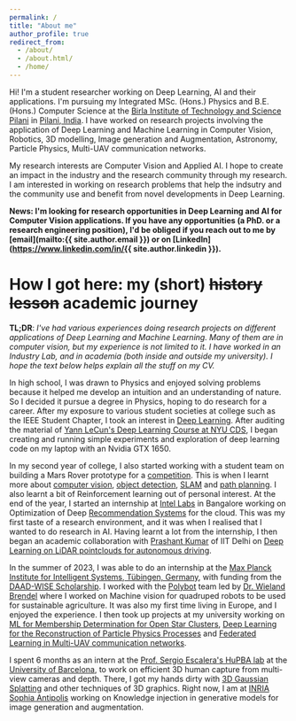 ```yaml
---
permalink: /
title: "About me"
author_profile: true
redirect_from: 
  - /about/
  - /about.html/
  - /home/
---
```


Hi! I'm a student researcher working on Deep Learning, AI and their applications. I'm pursuing my Integrated MSc. (Hons.) Physics and B.E. (Hons.) Computer Science at the [Birla Institute of Technology and Science Pilani](https://www.bits-pilani.ac.in) in [Pilani, India](https://maps.app.goo.gl/EiLdrMGXCJ59NMd47). I have worked on research projects involving the application of Deep Learning and Machine Learning in Computer Vision, Robotics, 3D modelling, Image generation and Augmentation, Astronomy, Particle Physics, Multi-UAV communication networks. 

My research interests are Computer Vision and Applied AI. I hope to create an impact in the industry and the research community through my research. I am interested in working on research problems that help the indsutry and the community use and benefit from novel developments in Deep Learning.

__News: I'm looking for research opportunities in Deep Learning and AI for Computer Vision applications. If you have any opportunities (a PhD. or a research engineering position), I'd be obliged if you reach out to me by [email](mailto:{{ site.author.email }}) or on [LinkedIn](https://www.linkedin.com/in/{{ site.author.linkedin }}).__


How I got here: my (short) ~~history lesson~~ academic journey
======

__TL;DR__: _I've had various experiences doing research projects on different applications of Deep Learning and Machine Learning. Many of them are in computer vision, but my experience is not limited to it. I have worked in an Industry Lab, and in academia (both inside and outside my university). I hope the text below helps explain all the stuff on my CV._

In high school, I was drawn to Physics and enjoyed solving problems because it helped me develop an intuition and an understanding of nature. So I decided it pursue a degree in Physics, hoping to do research for a career. After my exposure to various student societies at college such as the IEEE Student Chapter, I took an interest in [Deep Learning](https://en.wikipedia.org/wiki/Deep_learning). After auditing the material of [Yann LeCun's Deep Learning Course at NYU CDS](https://atcold.github.io/NYU-DLSP20/), I began creating and running simple experiments and exploration of deep learning code on my laptop with an Nvidia GTX 1650. 

In my second year of college, I also started working with a student team on building a Mars Rover prototype for a [competition](https://urc.marssociety.org/). This is when I learnt more about [computer vision](https://en.wikipedia.org/wiki/Computer_vision), [object detection](https://en.wikipedia.org/wiki/Object_detection), [SLAM](https://en.wikipedia.org/wiki/Simultaneous_localization_and_mapping) and [path planning](https://en.wikipedia.org/wiki/Path_planning). I also learnt a bit of Reinforcement learning out of personal interest. At the end of the year, I started an internship at [Intel Labs](https://www.intel.com/content/www/us/en/research/about-labs.html) in Bangalore working on Optimization of Deep [Recommendation Systems](https://en.wikipedia.org/wiki/Recommender_system) for the cloud. This was my first taste of a research environment, and it was when I realised that I wanted to do research in AI. Having learnt a lot from the internship, I then began an academic collaboration with [Prashant Kumar](https://prashkmr.github.io/) of IIT Delhi on [Deep Learning on LiDAR pointclouds for autonomous driving](https://openaccess.thecvf.com/content/CVPR2024/papers/Kumar_GLiDR_Topologically_Regularized_Graph_Generative_Network_for_Sparse_LiDAR_Point_CVPR_2024_paper.pdf). 

In the summer of 2023, I was able to do an internship at the [Max Planck Institute for Intelligent Systems, Tübingen, Germany](https://is.mpg.de/), with funding from the [DAAD-WISE Scholarship](https://www.daad.in/en/2023/09/20/applications-invited-working-internships-in-science-and-engineering-wise-2023-24/). I worked with the [Polybot](https://polybot.eu/) team led by [Dr. Wieland Brendel](https://robustml.is.mpg.de/) where I worked on Machine vision for quadruped robots to be used for sustainable agriculture. It was also my first time living in Europe, and I enjoyed the experience. I then took up projects at my university working on [ML for Membership Determination for Open Star Clusters](https://doi.org/10.1093/mnras/stab118), [Deep Learning for the Reconstruction of Particle Physics Processes](https://doi.org/10.21468/SciPostPhys.12.5.178) and [Federated Learning in Multi-UAV communication networks](https://doi.org/10.1109/TVT.2020.3028011).

I spent 6 months as an intern at the [Prof. Sergio Escalera's HuPBA lab](https://sergioescalera.com/) at the [University of Barcelona](https://web.ub.edu/en/home), to work on efficient 3D human capture from multi-view cameras and depth. There, I got my hands dirty with [3D Gaussian Splatting](https://en.wikipedia.org/wiki/Gaussian_splatting#3D_Gaussian_splatting) and other techniques of 3D graphics. Right now, I am at [INRIA Sophia Antipolis](https://www.inria.fr/en/inria-centre-universite-cote-azur) working on Knowledge injection in generative models for image generation and augmentation.